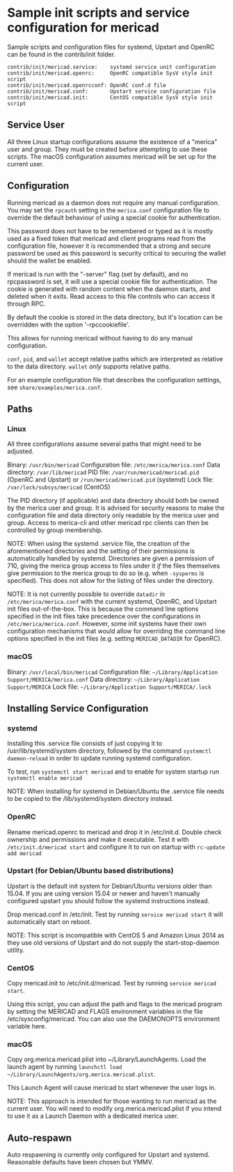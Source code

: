 Sample init scripts and service configuration for mericad
==========================================================

Sample scripts and configuration files for systemd, Upstart and OpenRC
can be found in the contrib/init folder.

    contrib/init/mericad.service:    systemd service unit configuration
    contrib/init/mericad.openrc:     OpenRC compatible SysV style init script
    contrib/init/mericad.openrcconf: OpenRC conf.d file
    contrib/init/mericad.conf:       Upstart service configuration file
    contrib/init/mericad.init:       CentOS compatible SysV style init script

Service User
---------------------------------

All three Linux startup configurations assume the existence of a "merica" user
and group.  They must be created before attempting to use these scripts.
The macOS configuration assumes mericad will be set up for the current user.

Configuration
---------------------------------

Running mericad as a daemon does not require any manual configuration. You may
set the `rpcauth` setting in the `merica.conf` configuration file to override
the default behaviour of using a special cookie for authentication.

This password does not have to be remembered or typed as it is mostly used
as a fixed token that mericad and client programs read from the configuration
file, however it is recommended that a strong and secure password be used
as this password is security critical to securing the wallet should the
wallet be enabled.

If mericad is run with the "-server" flag (set by default), and no rpcpassword is set,
it will use a special cookie file for authentication. The cookie is generated with random
content when the daemon starts, and deleted when it exits. Read access to this file
controls who can access it through RPC.

By default the cookie is stored in the data directory, but it's location can be overridden
with the option '-rpccookiefile'.

This allows for running mericad without having to do any manual configuration.

`conf`, `pid`, and `wallet` accept relative paths which are interpreted as
relative to the data directory. `wallet` *only* supports relative paths.

For an example configuration file that describes the configuration settings,
see `share/examples/merica.conf`.

Paths
---------------------------------

### Linux

All three configurations assume several paths that might need to be adjusted.

Binary:              `/usr/bin/mericad`
Configuration file:  `/etc/merica/merica.conf`
Data directory:      `/var/lib/mericad`
PID file:            `/var/run/mericad/mericad.pid` (OpenRC and Upstart) or `/run/mericad/mericad.pid` (systemd)
Lock file:           `/var/lock/subsys/mericad` (CentOS)

The PID directory (if applicable) and data directory should both be owned by the
merica user and group. It is advised for security reasons to make the
configuration file and data directory only readable by the merica user and
group. Access to merica-cli and other mericad rpc clients can then be
controlled by group membership.

NOTE: When using the systemd .service file, the creation of the aforementioned
directories and the setting of their permissions is automatically handled by
systemd. Directories are given a permission of 710, giving the merica group
access to files under it _if_ the files themselves give permission to the
merica group to do so (e.g. when `-sysperms` is specified). This does not allow
for the listing of files under the directory.

NOTE: It is not currently possible to override `datadir` in
`/etc/merica/merica.conf` with the current systemd, OpenRC, and Upstart init
files out-of-the-box. This is because the command line options specified in the
init files take precedence over the configurations in
`/etc/merica/merica.conf`. However, some init systems have their own
configuration mechanisms that would allow for overriding the command line
options specified in the init files (e.g. setting `MERICAD_DATADIR` for
OpenRC).

### macOS

Binary:              `/usr/local/bin/mericad`
Configuration file:  `~/Library/Application Support/MERICA/merica.conf`
Data directory:      `~/Library/Application Support/MERICA`
Lock file:           `~/Library/Application Support/MERICA/.lock`

Installing Service Configuration
-----------------------------------

### systemd

Installing this .service file consists of just copying it to
/usr/lib/systemd/system directory, followed by the command
`systemctl daemon-reload` in order to update running systemd configuration.

To test, run `systemctl start mericad` and to enable for system startup run
`systemctl enable mericad`

NOTE: When installing for systemd in Debian/Ubuntu the .service file needs to be copied to the /lib/systemd/system directory instead.

### OpenRC

Rename mericad.openrc to mericad and drop it in /etc/init.d.  Double
check ownership and permissions and make it executable.  Test it with
`/etc/init.d/mericad start` and configure it to run on startup with
`rc-update add mericad`

### Upstart (for Debian/Ubuntu based distributions)

Upstart is the default init system for Debian/Ubuntu versions older than 15.04. If you are using version 15.04 or newer and haven't manually configured upstart you should follow the systemd instructions instead.

Drop mericad.conf in /etc/init.  Test by running `service mericad start`
it will automatically start on reboot.

NOTE: This script is incompatible with CentOS 5 and Amazon Linux 2014 as they
use old versions of Upstart and do not supply the start-stop-daemon utility.

### CentOS

Copy mericad.init to /etc/init.d/mericad. Test by running `service mericad start`.

Using this script, you can adjust the path and flags to the mericad program by
setting the MERICAD and FLAGS environment variables in the file
/etc/sysconfig/mericad. You can also use the DAEMONOPTS environment variable here.

### macOS

Copy org.merica.mericad.plist into ~/Library/LaunchAgents. Load the launch agent by
running `launchctl load ~/Library/LaunchAgents/org.merica.mericad.plist`.

This Launch Agent will cause mericad to start whenever the user logs in.

NOTE: This approach is intended for those wanting to run mericad as the current user.
You will need to modify org.merica.mericad.plist if you intend to use it as a
Launch Daemon with a dedicated merica user.

Auto-respawn
-----------------------------------

Auto respawning is currently only configured for Upstart and systemd.
Reasonable defaults have been chosen but YMMV.
